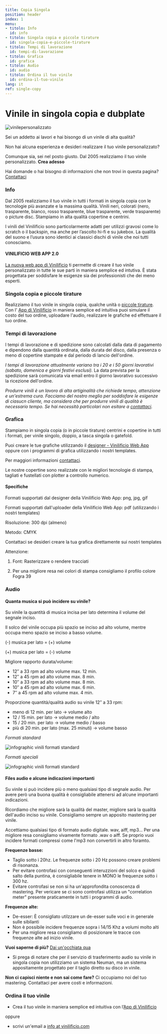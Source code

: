```yaml
---
title: Copia Singola
position: header
index: 1
menu:
- titolo: Info
  id: info
- titolo: Singola copia e piccole tirature
  id: singola-copia-e-piccole-tirature
- titolo: Tempi di lavorazione
  id: tempi-di-lavorazione
- titolo: Grafica
  id: grafica
- titolo: Audio
  id: audio
- titolo: Ordina il tuo vinile
  id: ordina-il-tuo-vinile
lang: it
ref: single-copy
---
```


# Vinile in singola copia e dubplate

![vinilepersonalizzato](/img/future-vinyl-project_web_medium.jpg)

Sei un addetto ai lavori e hai bisongo di un vinile di alta qualità? 

Non hai alcuna esperienza e desideri realizzare il tuo vinile personalizzato?

Comunque sia, sei nel posto giusto. Dal 2005 realizziamo il tuo vinile personalizzato. 
__Crea adesso__ <a class="button" href="https://app.vinilificio.com/" style="color: white;text-decoration: none;">il tuo vinile.</a> 

Hai domande o hai bisogno di informazioni che non trovi in questa pagina? [Contattaci](/contatti/)


### Info
Dal 2005 realizziamo il tuo vinile in tutti i formati in singola copia con le tecnologie più avanzate e la massima qualità. Vinili neri, colorati (nero, trasparente, bianco, rosso trasparente, blue trasparente, verde trasparente) o picture disc. Stampiamo in alta qualità copertine e centrini.

I vinili del Vinilificio sono particolarmente adatti per utilizzi gravosi come lo scratch o il backspin, ma anche per l’ascolto hi-fi e su jukebox. La qualità del suono e l’usura sono identici ai classici dischi di vinile che noi tutti conosciamo. 

#### VINILIFICIO WEB APP 2.0
[La nuova web app di Vinilificio](https://app.vinilificio.com) ti permette di creare il tuo vinile personalizzato in tutte le sue parti in maniera semplice ed intutiva. È stata progettata per soddisfare le esigenze sia dei professionisti che dei meno esperti. 

### Singola copia e piccole tirature
Realizziamo il tuo vinile in singola copia, qualche unità o [piccole tirature](/piccole-tirature/).
Con l' [App di Vinilificio](https://app.vinilificio.com) in maniera semplice ed intuitiva puoi simulare il costo del tuo ordine, uploadare l'audio, realizzare le grafiche ed effettuare il tuo ordine.


### Tempi di lavorazione
I tempi di lavorazione e di spedizione sono calcolati dalla data di pagamento e dipendono dalla quantità ordinata, dalla durata del disco, dalla presenza o meno di copertine stampate e dal periodo di lancio dell'ordine.

<i>I tempi di lavorazione attualmente variano tra i 20 e i 50 giorni lavorativi (sabato, domenica e giorni festivi esclusi).</i> La data prevista per la spedizione sarà comunicata via email entro il giorno lavorativo successivo la ricezione dell'ordine.


_Produrre vinili è un lavoro di alta artiginalità che richiede tempo, attenzione e un'estrema cura. Facciamo del nostro meglio per soddisfare le esigenze di ciasucn cliente, ma considera che per produrre vinili di qualità è necessario tempo. Se hai necessità particolari non esitare a [contattaci](/contatti/)._ 



### Grafica

Stampiamo in singola copia (o in piccole tirature) centrini e copertine in tutti i formati, per vinile singolo, doppio, a tasca singola o gatefold. 

Puoi creare le tue grafiche utilizzando il [designer - Vinilificio Web App](https://app.vinilificio.com) oppure con i programmi di grafica utilizzando i nostri templates. 

Per maggiori informazioni [contattaci](/contatti/). 

Le nostre copertine sono realizzate con le migliori tecnologie di stampa, tagliati e fustellati con plotter a controllo numerico.

#### Specifiche

Formati supportati dal designer della Vinilificio Web App: png, jpg, gif

Formati supportati dall'uploader della Vinilificio Web App: pdf (utilizzando i nostri templates)

Risoluzione: 300 dpi (almeno)

Metodo: CMYK

Contattaci se desideri creare la tua grafica direttamente sui nostri templates

Attenzione: 

1) Font: Rasterizzare o rendere tracciati

2) Per una migliore resa nei colori di stampa consigliamo il profilo colore  Fogra 39




### Audio

#### Quanta musica si può incidere su vinile?

Su vinile la quantità di musica incisa per lato determina il volume del segnale inciso.

Il solco del vinile occupa più spazio se inciso ad alto volume, mentre occupa meno spazio se inciso a basso volume.

(-) musica per lato = (+) volume

(+) musica per lato = (-) volume

Migliore rapporto durata/volume:

* 12″ a 33 rpm ad alto volume max. 12 min.
* 12″ a 45 rpm ad alto volume max. 8 min.
* 10″ a 33 rpm ad alto volume max. 8 min.
* 10″ a 45 rpm ad alto volume max. 6 min.
* 7″ a 45 rpm ad alto volume max. 4 min.

Proporzione quantità/qualità audio su vinile 12″ a 33 rpm:
* meno di 12 min. per lato      ->     volume alto
* 12 / 15 min. per lato         ->     volume medio / alto
* 15 / 20 min. per lato         ->     volume medio / basso
* più di 20 min. per lato (max. 25 minuti)        ->     volume basso

*Formati standard*

![infographic vinili formati standard](/img/infografic-vinili-formati-standard.png)

*Formati speciali*

![infographic vinili formati standard](/img/infografic-vinili-formati-speciali.png)

#### Files audio e alcune indicazioni importanti
Su vinile si può incidere più o meno qualsiasi tipo di segnale audio. Per avere però una buona qualità è consigliabile attenersi ad alcune importanti indicazioni.

Ricordiamo che migliore sarà la qualità del master, migliore sarà la qualità dell'audio inciso su vinile. Consigliamo sempre un apposito mastering per vinile.

Accettiamo qualsiasi tipo di formato audio digitale. wav, aiff, mp3... Per una migliore resa consigliamo vivamente formato .wav o aiff. Se proprio vuoi incidere formati compressi come l'mp3 non convertirli in altro foramto.

**Frequenze basse:**

* Taglio sotto i 20hz. Le frequenze sotto i 20 Hz possono creare problemi di risonanza.
* Per evitare controfasi con conseguenti interuzzioni del solco e quindi salto della puntina, è consigliabile tenere in MONO le frequenze sotto i 300 hz.
* Evitare controfasi se non si ha un'approfondita conoscenza di mastering. Per vericare se ci sono controfasi utilizza un "correlation meter" presente praticamente in tutti i programmi di audio.

**Frequenze alte:**

* De-esser: È consigliato utilzzare un de-esser sulle voci e in generale sulle sibilanti
* Non è possibile incidere frequenze sopra i 14/15 Khz a volumi molto alti
* Per una migliore resa consigliamo di posizionare le tracce con frequenze alte ad inizio vinile.

**Vuoi saperne di più?** 
[Dai un'occhiata qua](https://www.dropbox.com/s/obs7xpk86frxnor/Specifiche%20Audio%20per%20vinili.pdf?dl=0)
* Si prega di notare che per il servizio di trasferimento audio su vinile in singola copia non utilizziamo un sistema Neuman, ma un sistema appositamente progettato per il taglio diretto su disco in  vinile. 

**Non ci capisci niente e non sai come fare?** Ci occupiamo noi del tuo mastering. Contattaci per avere costi e informazioni.

### Ordina il tuo vinile
* Crea il tuo vinile in maniera semplice ed intuitiva con l’[App di Vinilificio](https://app.vinilificio.com) 

oppure

* scrivi un'email a <a href="mailto:info@vinilificio.com">info at vinilificio.com</a>
